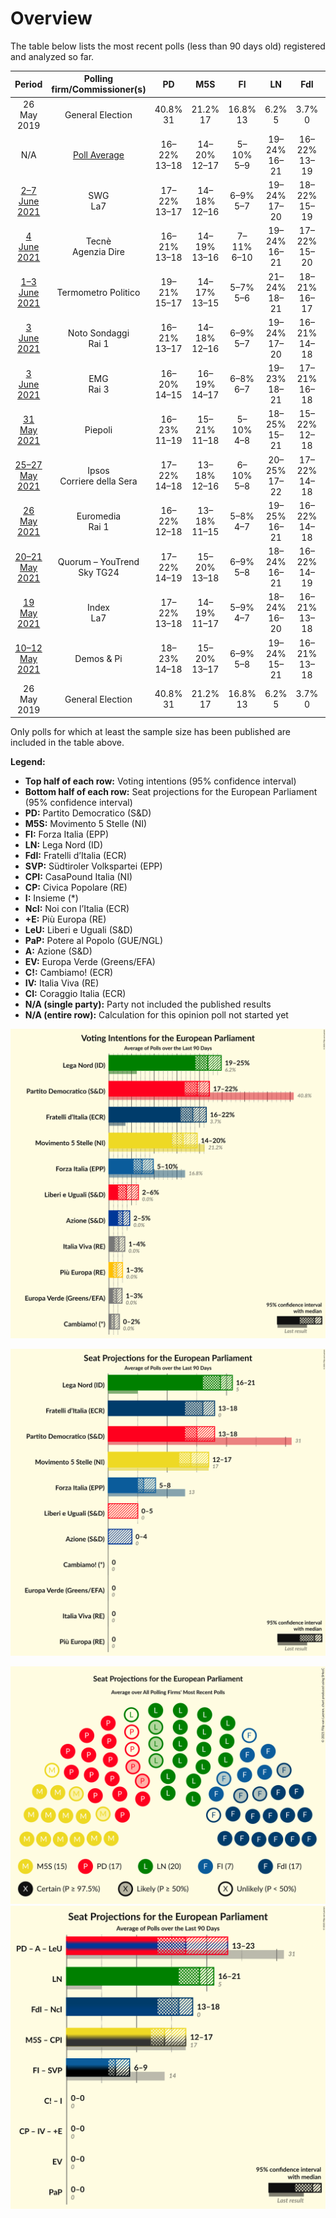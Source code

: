 # Overview

The table below lists the most recent polls (less than 90 days old) registered and analyzed so far.

| Period     | Polling firm/Commissioner(s) | PD | M5S | FI | LN | FdI | SVP | CPI | CP | I | NcI | +E | LeU | PaP | A | EV | C! | IV | CI |
|:----------:|:----------------------------:|:--:|:--:|:--:|:--:|:--:|:--:|:--:|:--:|:--:|:--:|:--:|:--:|:--:|:--:|:--:|:--:|:--:|:--:|
| 26 May 2019 | General Election | 40.8% <br> 31 | 21.2% <br> 17 | 16.8% <br> 13 | 6.2% <br> 5 | 3.7% <br> 0 | 0.5% <br> 1 | 0.0% <br> 0 | 0.0% <br> 0 | 0.0% <br> 0 | 0.0% <br> 0 | 0.0% <br> 0 | 0.0% <br> 0 | 0.0% <br> 0 | 0.0% <br> 0 | 0.0% <br> 0 | 0.0% <br> 0 | 0.0% <br> 0 | 0.0% <br> 0 |
| N/A | [Poll Average](average.html) | 16–22% <br> 13–18 | 14–20% <br> 12–17 | 5–10% <br> 5–9 | 19–24% <br> 16–21 | 16–22% <br> 13–19 | N/A <br> N/A | N/A <br> N/A | N/A <br> N/A | N/A <br> N/A | N/A <br> N/A | 1–3% <br> 0 | 2–6% <br> 0–5 | N/A <br> N/A | 2–5% <br> 0–4 | 1–3% <br> 0 | 1–2% <br> 0 | 1–4% <br> 0–4 | 1–4% <br> 0–3 |
| [2–7 June 2021](2021-06-07-SWG.html) | SWG <br> La7 | 17–22% <br> 13–17 | 14–18% <br> 12–16 | 6–9% <br> 5–7 | 19–24% <br> 17–20 | 18–22% <br> 15–19 | N/A <br> N/A | N/A <br> N/A | N/A <br> N/A | N/A <br> N/A | N/A <br> N/A | 1–3% <br> 0 | 4–6% <br> 0–5 | N/A <br> N/A | 3–5% <br> 0–3 | 1–3% <br> 0 | N/A <br> N/A | 1–3% <br> 0 | 1–2% <br> 0 |
| [4 June 2021](2021-06-04-Tecnè.html) | Tecnè <br> Agenzia Dire | 16–21% <br> 13–18 | 14–19% <br> 13–16 | 7–11% <br> 6–10 | 19–24% <br> 16–21 | 17–22% <br> 15–20 | N/A <br> N/A | N/A <br> N/A | N/A <br> N/A | N/A <br> N/A | N/A <br> N/A | 1–2% <br> 0 | 2–3% <br> 0 | N/A <br> N/A | 2–4% <br> 0–4 | 1–3% <br> 0 | N/A <br> N/A | 1–3% <br> 0 | 1–3% <br> 0 |
| [1–3 June 2021](2021-06-03-TermometroPolitico.html) | Termometro Politico | 19–21% <br> 15–17 | 14–17% <br> 13–15 | 5–7% <br> 5–6 | 21–24% <br> 18–21 | 18–21% <br> 16–17 | N/A <br> N/A | N/A <br> N/A | N/A <br> N/A | N/A <br> N/A | N/A <br> N/A | 1–2% <br> 0 | 2–4% <br> 0 | N/A <br> N/A | 3–4% <br> 0 | 1–2% <br> 0 | N/A <br> N/A | 2–3% <br> 0 | N/A <br> N/A |
| [3 June 2021](2021-06-03-NotoSondaggi.html) | Noto Sondaggi <br> Rai 1 | 16–21% <br> 13–17 | 14–18% <br> 12–16 | 6–9% <br> 5–7 | 19–24% <br> 17–20 | 16–21% <br> 14–18 | N/A <br> N/A | N/A <br> N/A | N/A <br> N/A | N/A <br> N/A | N/A <br> N/A | N/A <br> N/A | 2–4% <br> 0–3 | N/A <br> N/A | 2–4% <br> 0 | 1–2% <br> 0 | N/A <br> N/A | 1–3% <br> 0 | 3–5% <br> 0–4 |
| [3 June 2021](2021-06-03-EMG.html) | EMG <br> Rai 3 | 16–20% <br> 14–15 | 16–19% <br> 14–17 | 6–8% <br> 6–7 | 19–23% <br> 18–21 | 17–21% <br> 16–18 | N/A <br> N/A | N/A <br> N/A | N/A <br> N/A | N/A <br> N/A | N/A <br> N/A | 1–2% <br> 0 | 3–5% <br> 0–4 | N/A <br> N/A | 2–4% <br> 0 | 1–3% <br> 0 | N/A <br> N/A | 3–5% <br> 0–4 | 1–2% <br> 0 |
| [31 May 2021](2021-05-31-Piepoli.html) | Piepoli | 16–23% <br> 11–19 | 15–21% <br> 11–18 | 5–10% <br> 4–8 | 18–25% <br> 15–21 | 15–22% <br> 12–18 | N/A <br> N/A | N/A <br> N/A | N/A <br> N/A | N/A <br> N/A | N/A <br> N/A | 1–4% <br> 0 | 2–4% <br> 0–4 | N/A <br> N/A | 2–6% <br> 0–5 | N/A <br> N/A | N/A <br> N/A | 1–4% <br> 0–3 | N/A <br> N/A |
| [25–27 May 2021](2021-05-27-Ipsos.html) | Ipsos <br> Corriere della Sera | 17–22% <br> 14–18 | 13–18% <br> 12–16 | 6–10% <br> 5–8 | 20–25% <br> 17–22 | 17–22% <br> 14–18 | N/A <br> N/A | N/A <br> N/A | N/A <br> N/A | N/A <br> N/A | N/A <br> N/A | 1–3% <br> 0 | 3–5% <br> 0–4 | N/A <br> N/A | 2–4% <br> 0 | 1–3% <br> 0 | N/A <br> N/A | 1–3% <br> 0 | N/A <br> N/A |
| [26 May 2021](2021-05-26-Euromedia.html) | Euromedia <br> Rai 1 | 16–22% <br> 12–18 | 13–18% <br> 11–15 | 5–8% <br> 4–7 | 19–25% <br> 16–21 | 16–22% <br> 14–18 | N/A <br> N/A | N/A <br> N/A | N/A <br> N/A | N/A <br> N/A | N/A <br> N/A | 1–2% <br> 0 | 2–5% <br> 0–4 | N/A <br> N/A | 2–5% <br> 0–4 | 1–3% <br> 0 | N/A <br> N/A | 1–3% <br> 0 | N/A <br> N/A |
| [20–21 May 2021](2021-05-21-Quorum–YouTrend.html) | Quorum – YouTrend <br> Sky TG24 | 17–22% <br> 14–19 | 15–20% <br> 13–18 | 6–9% <br> 5–8 | 18–24% <br> 16–21 | 16–22% <br> 14–19 | N/A <br> N/A | N/A <br> N/A | N/A <br> N/A | N/A <br> N/A | N/A <br> N/A | 1–3% <br> 0 | 2–5% <br> 0–4 | N/A <br> N/A | 2–4% <br> 0–4 | 1–3% <br> 0 | N/A <br> N/A | 2–4% <br> 0–4 | N/A <br> N/A |
| [19 May 2021](2021-05-19-Index.html) | Index <br> La7 | 17–22% <br> 13–18 | 14–19% <br> 11–17 | 5–9% <br> 4–7 | 18–24% <br> 16–20 | 16–21% <br> 13–18 | N/A <br> N/A | N/A <br> N/A | N/A <br> N/A | N/A <br> N/A | N/A <br> N/A | 1–3% <br> 0 | 3–6% <br> 0–6 | N/A <br> N/A | 2–5% <br> 0–4 | 1–3% <br> 0 | 1–2% <br> 0 | 1–3% <br> 0 | N/A <br> N/A |
| [10–12 May 2021](2021-05-12-DemosPi.html) | Demos & Pi | 18–23% <br> 14–18 | 15–20% <br> 13–17 | 6–9% <br> 5–8 | 19–24% <br> 15–21 | 16–21% <br> 13–18 | N/A <br> N/A | N/A <br> N/A | N/A <br> N/A | N/A <br> N/A | N/A <br> N/A | 1–3% <br> 0 | 3–6% <br> 0–4 | N/A <br> N/A | 2–4% <br> 0 | N/A <br> N/A | N/A <br> N/A | 1–3% <br> 0 | N/A <br> N/A |
| 26 May 2019 | General Election | 40.8% <br> 31 | 21.2% <br> 17 | 16.8% <br> 13 | 6.2% <br> 5 | 3.7% <br> 0 | 0.5% <br> 1 | 0.0% <br> 0 | 0.0% <br> 0 | 0.0% <br> 0 | 0.0% <br> 0 | 0.0% <br> 0 | 0.0% <br> 0 | 0.0% <br> 0 | 0.0% <br> 0 | 0.0% <br> 0 | 0.0% <br> 0 | 0.0% <br> 0 | 0.0% <br> 0 |

Only polls for which at least the sample size has been published are included in the table above.

**Legend:**
+ **Top half of each row:** Voting intentions (95% confidence interval)
+ **Bottom half of each row:** Seat projections for the European Parliament (95% confidence interval)
+ **PD:** Partito Democratico (S&D)
+ **M5S:** Movimento 5 Stelle (NI)
+ **FI:** Forza Italia (EPP)
+ **LN:** Lega Nord (ID)
+ **FdI:** Fratelli d’Italia (ECR)
+ **SVP:** Südtiroler Volkspartei (EPP)
+ **CPI:** CasaPound Italia (NI)
+ **CP:** Civica Popolare (RE)
+ **I:** Insieme (*)
+ **NcI:** Noi con l’Italia (ECR)
+ **+E:** Più Europa (RE)
+ **LeU:** Liberi e Uguali (S&D)
+ **PaP:** Potere al Popolo (GUE/NGL)
+ **A:** Azione (S&D)
+ **EV:** Europa Verde (Greens/EFA)
+ **C!:** Cambiamo! (ECR)
+ **IV:** Italia Viva (RE)
+ **CI:** Coraggio Italia (ECR)
+ **N/A (single party):** Party not included the published results
+ **N/A (entire row):** Calculation for this opinion poll not started yet


![Graph with voting intentions not yet produced](average.png "Voting Intentions")

![Graph with seats not yet produced](average-seats.png "Seats")

![Graph with seating plan not yet produced](average-seating-plan.png "Seating Plan")
![Graph with coalitions seats not yet produced](average-coalitions-seats.png "Coalitions Seats")
